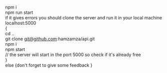 npm i <br/>
npm run start <br/> 
if it gives errors you should clone the server and run it  in your local machine localhost:5000<br/>
{ <br/>
cd ..<br/>
git clone git@github.com:hamzamza/api.git <br/>
npm i <br/>
npm start <br/>
 // the server will start in the port 5000  so check if  it's already  free <br/>
} <br/>
else {don't forget to give some feedback } <br/>
